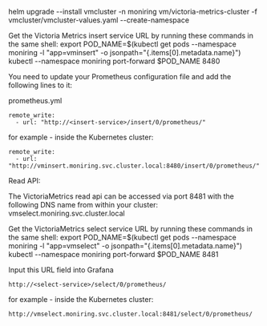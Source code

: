 helm upgrade --install vmcluster -n moniring vm/victoria-metrics-cluster -f vmcluster/vmcluster-values.yaml --create-namespace

Get the Victoria Metrics insert service URL by running these commands in the same shell:
  export POD_NAME=$(kubectl get pods --namespace moniring -l "app=vminsert" -o jsonpath="{.items[0].metadata.name}")
  kubectl --namespace moniring port-forward $POD_NAME 8480

You need to update your Prometheus configuration file and add the following lines to it:

prometheus.yml

    remote_write:
      - url: "http://<insert-service>/insert/0/prometheus/"



for example -  inside the Kubernetes cluster:

    remote_write:
      - url: "http://vminsert.moniring.svc.cluster.local:8480/insert/0/prometheus/"
Read API:

The VictoriaMetrics read api can be accessed via port 8481 with the following DNS name from within your cluster:
vmselect.moniring.svc.cluster.local

Get the VictoriaMetrics select service URL by running these commands in the same shell:
  export POD_NAME=$(kubectl get pods --namespace moniring -l "app=vmselect" -o jsonpath="{.items[0].metadata.name}")
  kubectl --namespace moniring port-forward $POD_NAME 8481

Input this URL field into Grafana

    http://<select-service>/select/0/prometheus/


for example - inside the Kubernetes cluster:

    http://vmselect.moniring.svc.cluster.local:8481/select/0/prometheus/